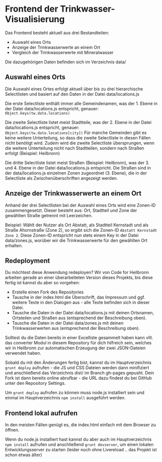Frontend der Trinkwasser-Visualisierung
=======================

Das Frontend besteht aktuell aus drei Bestandteilen:

- Auswahl eines Orts
- Anzeige der Trinkwasserwerte an einem Ort
- Vergleich der Trinkwasserwerte mit Mineralwasser 

Die dazugehörigen Daten befinden sich im Verzeichnis data/

## Auswahl eines Orts

Die Auswahl eines Ortes erfolgt aktuell über bis zu drei hierarchische Selectlisten und basiert auf den Daten in der Datei data/locations.js

Die erste Selectliste enthält immer alle Gemeindenamen, was der 1. Ebene in der Datei data/locations.js entspricht, genauer: `Object.keys(tw.data.locations)`

Die zweite Selectliste listet meist Stadtteile, was der 2. Ebene in der Datei data/locations.js entspricht, genauer: `Object.keys(tw.data.locations[city])`
Für manche Gemeinden gibt es keine weitere Unterteilung, so dass die zweite Selectliste in diesen Fällen nicht benötigt wird. Zudem wird die zweite Selectliste übersprungen, wenn die weitere Unterteilung nicht nach Stadtteilen, sondern nach Straßen erfolgt (Beispiel: Heilbronn)

Die dritte Selectliste listet meist Straßen (Beispiel: Heilbronn), was der 3. und 4. Ebene in der Datei data/locations.js entspricht. Die Straßen sind in der data/locations.js einzelnen Zonen zugeordnet (3. Ebene), die in der Selectliste als Zwischenüberschriften angezeigt werden.


## Anzeige der Trinkwasserwerte an einem Ort

Anhand der drei Selectlisten bei der Auswahl eines Orts wird eine Zonen-ID zusammengesetzt. Dieser besteht aus: Ort, Stadtteil und Zone der gewählten Straße getrennt mit Leerzeichen.

Beispiel: Wählt der Nutzer als Ort Abstatt, als Stadtteil Kernstadt und als Straße Ahornstraße (Zone 2), so ergibt sich die Zonen-ID `Abstatt Kernstadt Zone 2`.
Diese Zonen-ID entspricht nun stets einem Key in der Datei data/zones.js, worüber wir die Trinkwasserwerte für den gewählten Ort erhalten. 


## Redeployment

Du möchtest diese Anwendung redeployen? Wir von Code for Heilbronn arbeiten gerade an einer überarbeiteten Version dieses Projekts, bis diese fertig ist kannst du aber so vorgehen:

* Erstelle einen Fork des Repositories
* Tausche in der index.html die Überschrift, das Impressum und ggf. weitere Texte in den Dialogen aus - alle Texte befinden sich in dieser Datei.
* Tausche die Daten in der Datei data/locations.js mit deinen Ortsnamen, Ortsteilen und Straßen aus (entsprechend der Beschreibung oben).
* Tausche die Daten in der Datei data/zones.js mit deinen Trinkwasserwerten aus (entsprechend der Beschreibung oben).

Solltest du die Daten bereits in einer Excelliste gesammelt haben kann vllt. das converter Modul in diesem Repository für dich hilfreich sein, welches wir in Heilbronn zur automatischen Erzeugung der zwei JSON-Dateien verwendet haben.

Sobald du mit den Änderungen fertig bist, kannst du im Hauptverzeichnis `grunt deploy` aufrufen - die JS und CSS Dateien werden dann minifiziert und anschließend das Verzeichnis dist/ im Branch gh-pages gepusht.
Dein Fork ist dann bereits online abrufbar - die URL dazu findest du bei GitHub unter den Repository Settings.

Um `grunt deploy` aufrufen zu können muss node.js installiert sein und einmal im Hauptverzeichnis `npm install` ausgeführt werden.


## Frontend lokal aufrufen

In den meisten Fällen genügt es, die index.html einfach mit dem Browser zu öffnen.

Wenn du node.js installiert hast kannst du aber auch im Hauptverzeichnis `npm install` aufrufen und anschließend `grunt devserver`, um einen lokalen Entwicklungsserver zu starten (leider noch ohne Livereload .. das Projekt ist schon etwas älter)

